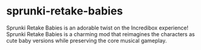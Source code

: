 # sprunki-retake-babies
Sprunki Retake Babies is an adorable twist on the Incredibox experience! Sprunki Retake Babies is a charming mod that reimagines the characters as cute baby versions while preserving the core musical gameplay. 
